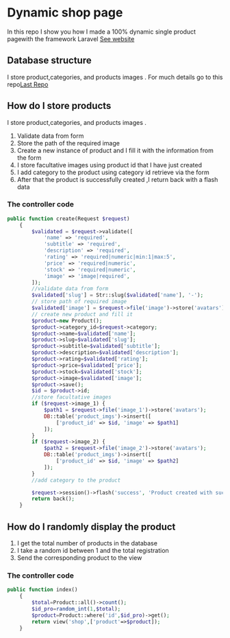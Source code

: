 # Dynamic shop page

In this repo I show you how I made a 100% dynamic single product pagewith the framework Laravel [See website](https://google.com "Go to website")

## Database structure

I store product,categories, and products images .
For much details go to this repo[Last Repo](https://google.com "Go to repository")

## How do I store products

I store product,categories, and products images .

1. Validate data from form
2. Store the path of the required image
3. Create a new instance of product and I fill it with the information from the form
4. I store facultative images using product id that I have just created
5. I add category to the product using category id retrieve via the form
6. After that the product is successfully created ,I return back with a flash data

### The controller code

```php
public function create(Request $request)
    {
        $validated = $request->validate([
            'name' => 'required',
            'subtitle' => 'required',
            'description' => 'required',
            'rating' => 'required|numeric|min:1|max:5',
            'price' => 'required|numeric',
            'stock' => 'required|numeric',
            'image' => 'image|required',
        ]);
        //validate data from form
        $validated['slug'] = Str::slug($validated['name'], '-');
        // store path of required image
        $validated['image'] = $request->file('image')->store('avatars');
        // create new product and fill it
        $product=new Product();
        $product->category_id=$request->category;
        $product->name=$validated['name'];
        $product->slug=$validated['slug'];
        $product->subtitle=$validated['subtitle'];
        $product->description=$validated['description'];
        $product->rating=$validated['rating'];
        $product->price=$validated['price'];
        $product->stock=$validated['stock'];
        $product->image=$validated['image'];
        $product->save();
        $id = $product->id;
        //store facultative images
        if ($request->image_1) {
            $path1 = $request->file('image_1')->store('avatars');
            DB::table('product_imgs')->insert([
                ['product_id' => $id, 'image' => $path1]
            ]);
        }
        if ($request->image_2) {
            $path2 = $request->file('image_2')->store('avatars');
            DB::table('product_imgs')->insert([
                ['product_id' => $id, 'image' => $path2]
            ]);
        }
        //add category to the product

        $request->session()->flash('success', 'Product created with success!');
        return back();
    }
```

## How do I randomly display the product

1. I get the total number of products in the database
2. I take a random id between 1 and the total registration
3. Send the corresponding product to the view

### The controller code

```php
public function index()
    {
        $total=Product::all()->count();
        $id_pro=random_int(1,$total);
        $product=Product::where('id',$id_pro)->get();
        return view('shop',['product'=>$product]);
    }
```

